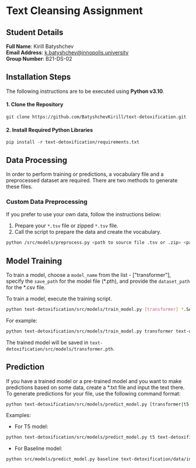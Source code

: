 # Text Cleansing Assignment

## Student Details

**Full Name**: Kirill Batyshchev  
**Email Address**: k.batyshchev@innopolis.university  
**Group Number**: B21-DS-02

## Installation Steps

The following instructions are to be executed using **Python v3.10**.

#### 1. Clone the Repository

```console
git clone https://github.com/BatyshchevKirill/text-detoxification.git
```

#### 2. Install Required Python Libraries

```console
pip install -r text-detoxification/requirements.txt
```

## Data Processing

In order to perform training or predictions, a vocabulary file and a preprocessed dataset are required. There are two methods to generate these files.

### Custom Data Preprocessing

If you prefer to use your own data, follow the instructions below:

1. Prepare your `*.tsv` file or zipped `*.tsv` file.
2. Call the script to prepare the data and create the vocabulary.

```bash
python /src/models/preprocess.py <path to source file .tsv or .zip> <path to result file .csv> [-u <unzipped .tsv file path>]
```

## Model Training

To train a model, choose a `model_name` from the list - ["transformer"], specify the `save_path` for the model file (*.pth), and provide the `dataset_path` for the *.csv file. 

To train a model, execute the training script.

```bash
python text-detoxification/src/models/train_model.py [transformer] *.SAVE_PATH *.DATASET --vocab-path VOCAB_FILE.pth --batch_size BATCH_SIZE --random-state RANDOM_STATE --epochs EPOCH_NUM
```

For example:

```bash
python text-detoxification/src/models/train_model.py transformer text-detoxification/src/models/transformer.pth text-detoxification/data/interim/preprocessed_data.csv --vocab-path text-detoxification/data/interim/vocab.pth --epochs 10
```

The trained model will be saved in `text-detoxification/src/models/transformer.pth`.

## Prediction

If you have a trained model or a pre-trained model and you want to make predictions based on some data, create a *.txt file and input the text there. To generate predictions for your file, use the following command format:

```bash
python text-detoxification/src/models/predict_model.py [transformer|t5|baseline] SOURCE_FILE RESULT_FILE_PATH --vocab-path VOCAB_FILE_NAME.pth --TOXIC_WORDS_FILE_NAME.txt --checkpoint CHECKPOINT_FILE_NAME.pth
```

Examples:

* For T5 model:

```bash
python text-detoxification/src/models/predict_model.py t5 text-detoxification/data/interim/t5 data/interim/t5_res
```

* For Baseline model:

```bash
python src/models/predict_model.py baseline text-detoxification/data/interim/baseline text-detoxification/data/interim/baseline_res --toxic_words_path text-detoxification/data/interim/toxic_words.txt
```